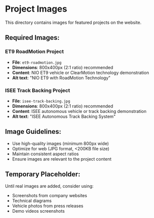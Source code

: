 # Project Images

This directory contains images for featured projects on the website.

## Required Images:

### ET9 RoadMotion Project
- **File**: `et9-roadmotion.jpg`
- **Dimensions**: 800x400px (2:1 ratio) recommended
- **Content**: NIO ET9 vehicle or ClearMotion technology demonstration
- **Alt text**: "NIO ET9 with RoadMotion Technology"

### ISEE Track Backing Project  
- **File**: `isee-track-backing.jpg`
- **Dimensions**: 800x400px (2:1 ratio) recommended
- **Content**: ISEE autonomous vehicle or track backing demonstration
- **Alt text**: "ISEE Autonomous Track Backing System"

## Image Guidelines:
- Use high-quality images (minimum 800px wide)
- Optimize for web (JPG format, <200KB file size)
- Maintain consistent aspect ratios
- Ensure images are relevant to the project content

## Temporary Placeholder:
Until real images are added, consider using:
- Screenshots from company websites
- Technical diagrams
- Vehicle photos from press releases
- Demo videos screenshots